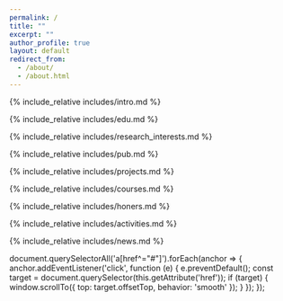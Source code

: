 ```yaml
---
permalink: /
title: ""
excerpt: ""
author_profile: true
layout: default
redirect_from: 
  - /about/
  - /about.html
---
```

<span class='anchor' id='个人简介'></span>
{% include_relative includes/intro.md %}

<span class='anchor' id='教育经历'></span>
{% include_relative includes/edu.md %}

<span class='anchor' id='研究方向'></span>
{% include_relative includes/research_interests.md %}

<span class='anchor' id='论文著作'></span>
{% include_relative includes/pub.md %}

<span class='anchor' id='科研项目'></span>
{% include_relative includes/projects.md %}

<span class='anchor' id='主讲课程'></span>
{% include_relative includes/courses.md %}

<span class='anchor' id='荣誉奖励'></span>
{% include_relative includes/honers.md %}

<span class='anchor' id='社会活动'></span>
{% include_relative includes/activities.md %}

<span class='anchor' id='news'></span>
{% include_relative includes/news.md %}


document.querySelectorAll('a[href^="#"]').forEach(anchor => {
    anchor.addEventListener('click', function (e) {
        e.preventDefault();
        const target = document.querySelector(this.getAttribute('href'));
        if (target) {
            window.scrollTo({
                top: target.offsetTop,
                behavior: 'smooth'
            });
        }
    });
});
